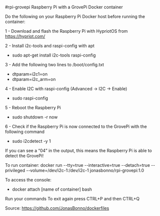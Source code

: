 #rpi-grovepi
Raspberry Pi with a GrovePi Docker container

Do the following on your Raspberry Pi Docker host before running the container:

1 - Download and flash the Raspberry Pi with HypriotOS from https://hypriot.com/

2 - Install i2c-tools and raspi-config with apt
- sudo apt-get install i2c-tools raspi-config

3 - Add the following two lines to /boot/config.txt
- dtparam=i2c1=on
- dtparam=i2c_arm=on

4 - Enable I2C with raspi-config (Advanced -> I2C -> Enable)
- sudo raspi-config

5 - Reboot the Raspberry Pi
- sudo shutdown -r now

6 - Check if the Raspberry Pi is now connected to the GrovePi with the following command
- sudo i2cdetect -y 1
  
If you can see a “04” in the output, this means the Raspberry Pi is able to detect the GrovePi!

To run container: docker run --tty=true --interactive=true --detach=true --privileged --volume=/dev/i2c-1:/dev/i2c-1 jonasbonno/rpi-grovepi:1.0

To access the console: 
- docker attach [name of container] bash

Run your commands
To exit again press CTRL+P and then CTRL+Q

Source: https://github.com/JonasBonno/dockerfiles
